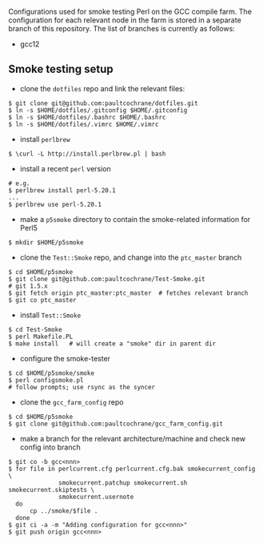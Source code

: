 Configurations used for smoke testing Perl on the GCC compile farm.  The
configuration for each relevant node in the farm is stored in a separate branch
of this repository.  The list of branches is currently as follows:

   * gcc12

## Smoke testing setup

   * clone the `dotfiles` repo and link the relevant files:

    $ git clone git@github.com:paultcochrane/dotfiles.git
    $ ln -s $HOME/dotfiles/.gitconfig $HOME/.gitconfig
    $ ln -s $HOME/dotfiles/.bashrc $HOME/.bashrc
    $ ln -s $HOME/dotfiles/.vimrc $HOME/.vimrc

   * install `perlbrew`

    $ \curl -L http://install.perlbrew.pl | bash

   * install a recent `perl` version

    # e.g.
    $ perlbrew install perl-5.20.1
    ...
    $ perlbrew use perl-5.20.1

   * make a `p5smoke` directory to contain the smoke-related information for Perl5

    $ mkdir $HOME/p5smoke

   * clone the `Test::Smoke` repo, and change into the `ptc_master` branch

    $ cd $HOME/p5smoke
    $ git clone git@github.com:paultcochrane/Test-Smoke.git
    # git 1.5.x
    $ git fetch origin ptc_master:ptc_master  # fetches relevant branch
    $ git co ptc_master

   * install `Test::Smoke`

    $ cd Test-Smoke
    $ perl Makefile.PL
    $ make install   # will create a "smoke" dir in parent dir

   * configure the smoke-tester

    $ cd $HOME/p5smoke/smoke
    $ perl configsmoke.pl
    # follow prompts; use rsync as the syncer

   * clone the `gcc_farm_config` repo

    $ cd $HOME/p5smoke
    $ git clone git@github.com:paultcochrane/gcc_farm_config.git
    
   * make a branch for the relevant architecture/machine and check new config into branch

    $ git co -b gcc<nnn>
    $ for file in perlcurrent.cfg perlcurrent.cfg.bak smokecurrent_config \
                  smokecurrent.patchup smokecurrent.sh smokecurrent.skiptests \
                  smokecurrent.usernote  
      do
          cp ../smoke/$file .
      done
    $ git ci -a -m "Adding configuration for gcc<nnn>"
    $ git push origin gcc<nnn>
